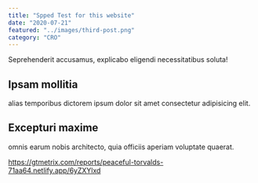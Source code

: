 ```yaml
---
title: "Spped Test for this website"
date: "2020-07-21"
featured: "../images/third-post.png"
category: "CRO"
---
```


Seprehenderit accusamus, explicabo eligendi necessitatibus soluta!

## Ipsam mollitia

alias temporibus dictorem ipsum dolor sit amet consectetur adipisicing elit.

## Excepturi maxime

omnis earum nobis architecto, quia officiis aperiam voluptate quaerat.

https://gtmetrix.com/reports/peaceful-torvalds-71aa64.netlify.app/6yZXYlxd